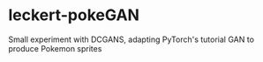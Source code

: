 # leckert-pokeGAN
Small experiment with DCGANS, adapting PyTorch's tutorial GAN to produce Pokemon sprites
